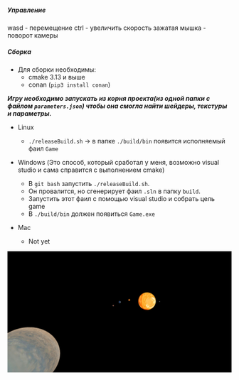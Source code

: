 ##### Управление
wasd - перемещение
ctrl - увеличить скорость
зажатая мышка - поворот камеры

##### Сборка
* Для сборки необходимы:
    * cmake 3.13 и выше
    * conan (`pip3 install conan`)

___Игру необходимо запускать из корня проекта(из одной папки с файлом `parameters.json`) чтобы она смогла найти шейдеры, текстуры и параметры.___

* Linux
    * `./releaseBuild.sh` -> в папке `./build/bin` появится исполняемый фаил `Game`

* Windows (Это способ, который сработал у меня, возможно visual studio и сама справится с выполнением cmake)
    * В `git bash` запустить `./releaseBuild.sh`. 
    * Он провалится, но сгенерирует фаил `.sln` в папку `build`. 
    * Запустить этот фаил с помощью visual studio и собрать цель game
    * В `./build/bin` должен появиться `Game.exe`

* Mac
    * Not yet

![image-20210930131231984](./resources/images/promo.png)
